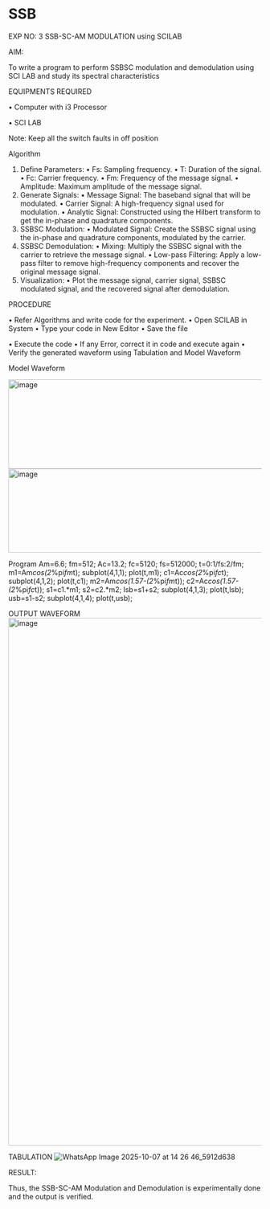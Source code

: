 # SSB

EXP NO: 3	SSB-SC-AM MODULATION using SCILAB

AIM:

To write a program to perform SSBSC modulation and demodulation using SCI LAB and study its spectral characteristics

EQUIPMENTS REQUIRED

•	Computer with i3 Processor

•	SCI LAB

Note: Keep all the switch faults in off position


Algorithm
1.	Define Parameters:
•	Fs: Sampling frequency.
•	T: Duration of the signal.
•	Fc: Carrier frequency.
•	Fm: Frequency of the message signal.
•	Amplitude: Maximum amplitude of the message signal.
2.	Generate Signals:
•	Message Signal: The baseband signal that will be modulated.
•	Carrier Signal: A high-frequency signal used for modulation.
•	Analytic Signal: Constructed using the Hilbert transform to get the in-phase and quadrature components.
3.	SSBSC Modulation:
•	Modulated Signal: Create the SSBSC signal using the in-phase and quadrature components, modulated by the carrier.
4.	SSBSC Demodulation:
•	Mixing: Multiply the SSBSC signal with the carrier to retrieve the message signal.
•	Low-pass Filtering: Apply a low-pass filter to remove high-frequency components and recover the original message signal.
5.	Visualization:
•	Plot the message signal, carrier signal, SSBSC modulated signal, and the recovered signal after demodulation.


PROCEDURE

•	Refer Algorithms and write code for the experiment.
•	Open SCILAB in System
•	Type your code in New Editor
•	Save the file
 
•	Execute the code
•	If any Error, correct it in code and execute again
•	Verify the generated waveform using Tabulation and Model Waveform

Model Waveform

<img width="704" height="178" alt="image" src="https://github.com/user-attachments/assets/32ee29b3-0d95-4192-9762-972d50c05c90" />
<img width="706" height="167" alt="image" src="https://github.com/user-attachments/assets/bff0d8fd-d679-444e-af37-0b34585853c1" />

Program
Am=6.6;
fm=512;
Ac=13.2;
fc=5120;
fs=512000;
t=0:1/fs:2/fm;
m1=Am*cos(2*%pi*fm*t);
subplot(4,1,1);
plot(t,m1);
c1=Ac*cos(2*%pi*fc*t);
subplot(4,1,2);
plot(t,c1);
m2=Am*cos(1.57-(2*%pi*fm*t));
c2=Ac*cos(1.57-(2*%pi*fc*t));
s1=c1.*m1;
s2=c2.*m2;
lsb=s1+s2;
subplot(4,1,3);
plot(t,lsb);
usb=s1-s2;
subplot(4,1,4);
plot(t,usb);

OUTPUT WAVEFORM
<img width="1918" height="1051" alt="image" src="https://github.com/user-attachments/assets/68806d2c-78f3-41bc-a03a-184ef7383324" />


TABULATION
![WhatsApp Image 2025-10-07 at 14 26 46_5912d638](https://github.com/user-attachments/assets/4d98c2e3-a420-4ef8-a3ba-fe65446473fb)










RESULT:

Thus, the SSB-SC-AM Modulation and Demodulation is experimentally done and the output is verified.





